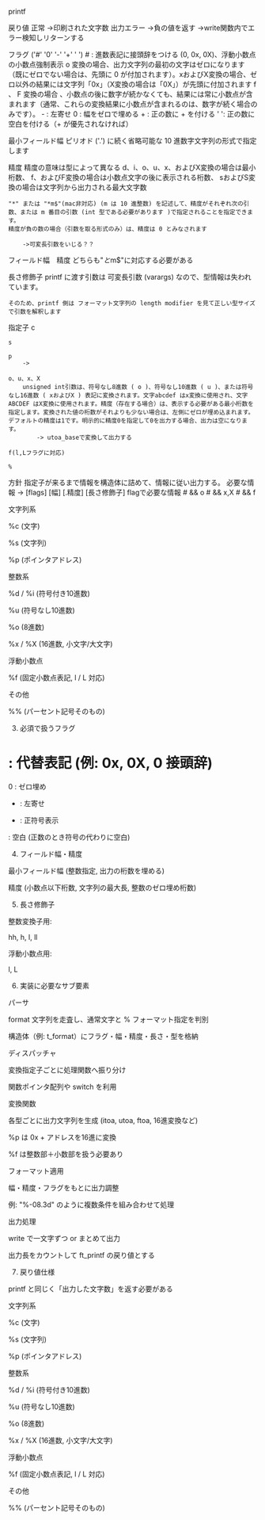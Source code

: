 printf

戻り値
	正常  ->印刷された文字数
	出力エラー ->負の値を返す
	 ->write関数内でエラー検知しリターンする

フラグ ('#' '0' '-' '+' ' ')
	# : 進数表記に接頭辞をつける (0, 0x, 0X)、浮動小数点の小数点強制表示
		o 変換の場合、出力文字列の最初の文字はゼロになります（既にゼロでない場合は、先頭に 0 が付加されます）。xおよびX変換の場合、ゼロ以外の結果には文字列「0x」（X変換の場合は「0X」）が先頭に付加されます
		f 、 F  変換の場合 、小数点の後に数字が続かなくても、結果には常に小数点が含まれます（通常、これらの変換結果に小数点が含まれるのは、数字が続く場合のみです）。
	- : 左寄せ
	0 : 幅をゼロで埋める
	+ : 正の数に + を付ける
	' ': 正の数に空白を付ける（+ が優先されなければ）

最⼩フィールド幅
	ピリオド ('.') に続く省略可能な 10 進数字文字列の形式で指定します

精度
	精度の意味は型によって異なる
	d、i、o、u、x、およびX変換の場合は最小桁数、
	f、およびF変換の場合は小数点文字の後に表示される桁数、
	sおよびS変換の場合は文字列から出力される最大文字数

	"*" または "*m$"(mac非対応) (m は 10 進整数) を記述して、精度がそれぞれ次の引数、または m 番目の引数 (int 型である必要があります )で指定されることを指定できます。
	精度が負の数の場合（引数を取る形式のみ）は、精度は 0 とみなされます

		->可変長引数をいじる？？

フィールド幅　精度
	どちらも"*と*m$"に対応する必要がある


長さ修飾子
	printf に渡す引数は 可変長引数 (varargs) なので、型情報は失われています。

	そのため、printf 側は フォーマット文字列の length modifier を見て正しい型サイズで引数を解釈します

指定子
	c

	s

	p
		->

	o、u、x、X
		unsigned int引数は、符号なし8進数 ( o )、符号なし10進数 ( u )、または符号なし16進数 ( xおよびX ) 表記に変換されます。文字abcdef はx変換に使用され、文字ABCDEF はX変換に使用されます。精度（存在する場合）は、表示する必要がある最小桁数を指定します。変換された値の桁数がそれよりも少ない場合は、左側にゼロが埋め込まれます。デフォルトの精度は1です。明示的に精度0を指定して0を出力する場合、出力は空になります。
			-> utoa_baseで変換して出力する

	f(l,Lフラグに対応)

	%

方針
	指定子が来るまで情報を構造体に詰めて、情報に従い出力する。
	必要な情報
		-> [flags] [幅] [.精度] [長さ修飾子]
	flagで必要な情報
		# && o
		# && x,X
		# && f





文字列系

%c (文字)

%s (文字列)

%p (ポインタアドレス)

整数系

%d / %i (符号付き10進数)

%u (符号なし10進数)

%o (8進数)

%x / %X (16進数, 小文字/大文字)

浮動小数点

%f (固定小数点表記, l / L 対応)

その他

%% (パーセント記号そのもの)

3. 必須で扱うフラグ

# : 代替表記 (例: 0x, 0X, 0 接頭辞)

0 : ゼロ埋め

- : 左寄せ

+ : 正符号表示

: 空白 (正数のとき符号の代わりに空白)

4. フィールド幅・精度

最小フィールド幅 (整数指定, 出力の桁数を埋める)

精度 (小数点以下桁数, 文字列の最大長, 整数のゼロ埋め桁数)

5. 長さ修飾子

整数変換子用:

hh, h, l, ll

浮動小数点用:

l, L

6. 実装に必要なサブ要素

パーサ

format 文字列を走査し、通常文字と % フォーマット指定を判別

構造体（例: t_format）にフラグ・幅・精度・長さ・型を格納

ディスパッチャ

変換指定子ごとに処理関数へ振り分け

関数ポインタ配列や switch を利用

変換関数

各型ごとに出力文字列を生成 (itoa, utoa, ftoa, 16進変換など)

%p は 0x + アドレスを16進に変換

%f は整数部＋小数部を扱う必要あり

フォーマット適用

幅・精度・フラグをもとに出力調整

例: "%-08.3d" のように複数条件を組み合わせて処理

出力処理

write で一文字ずつ or まとめて出力

出力長をカウントして ft_printf の戻り値とする

7. 戻り値仕様

printf と同じく「出力した文字数」を返す必要がある





文字列系

%c (文字)

%s (文字列)

%p (ポインタアドレス)

整数系

%d / %i (符号付き10進数)

%u (符号なし10進数)

%o (8進数)

%x / %X (16進数, 小文字/大文字)

浮動小数点

%f (固定小数点表記, l / L 対応)

その他

%% (パーセント記号そのもの)